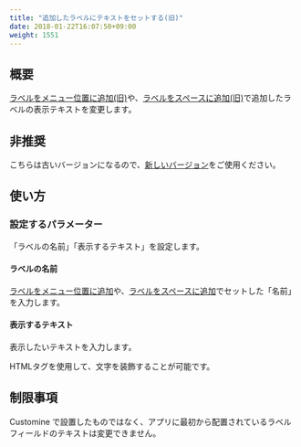 ```yaml
---
title: "追加したラベルにテキストをセットする(旧)"
date: 2018-01-22T16:07:50+09:00
weight: 1551
---
```


## 概要

[ラベルをメニュー位置に追加(旧)](../add_label_in_header)や、[ラベルをスペースに追加(旧)](../add_label_at_spacer)で追加したラベルの表示テキストを変更します。

## 非推奨

こちらは古いバージョンになるので、[新しいバージョン](../set_label_text_v2/)をご使用ください。

## 使い方

### 設定するパラメーター

「ラベルの名前」「表示するテキスト」を設定します。

#### ラベルの名前

[ラベルをメニュー位置に追加](../add_label_in_header)や、[ラベルをスペースに追加](../add_label_at_spacer)でセットした「名前」を入力します。

#### 表示するテキスト

表示したいテキストを入力します。

HTMLタグを使用して、文字を装飾することが可能です。

## 制限事項

Customine で設置したものではなく、アプリに最初から配置されているラベルフィールドのテキストは変更できません。
